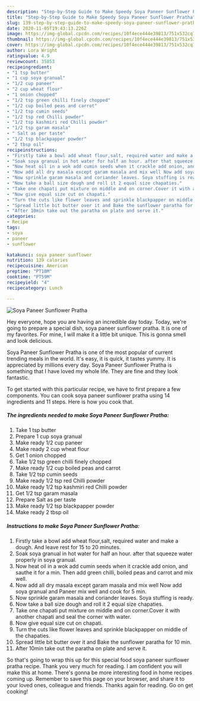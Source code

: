 ```yaml
---
description: "Step-by-Step Guide to Make Speedy Soya Paneer Sunflower Pratha"
title: "Step-by-Step Guide to Make Speedy Soya Paneer Sunflower Pratha"
slug: 139-step-by-step-guide-to-make-speedy-soya-paneer-sunflower-pratha
date: 2020-11-05T19:43:13.226Z
image: https://img-global.cpcdn.com/recipes/10f4ece444e39813/751x532cq70/soya-paneer-sunflower-pratha-recipe-main-photo.jpg
thumbnail: https://img-global.cpcdn.com/recipes/10f4ece444e39813/751x532cq70/soya-paneer-sunflower-pratha-recipe-main-photo.jpg
cover: https://img-global.cpcdn.com/recipes/10f4ece444e39813/751x532cq70/soya-paneer-sunflower-pratha-recipe-main-photo.jpg
author: Lora Wright
ratingvalue: 4.9
reviewcount: 35853
recipeingredient:
- "1 tsp butter"
- "1 cup soya granual"
- "1/2 cup paneer"
- "2 cup wheat flour"
- "1 onion chopped"
- "1/2 tsp green chilli finely chopped"
- "1/2 cup boiled peas and carrot"
- "1/2 tsp cumin seeds"
- "1/2 tsp red Chilli powder"
- "1/2 tsp kashmiri red Chilli powder"
- "1/2 tsp garam masala"
- " Salt as per taste"
- "1/2 tsp blackpapper powder"
- "2 tbsp oil"
recipeinstructions:
- "Firstly take a bowl add wheat flour,salt, required water and make a dough. And leave rest for 15 to 20 minutes."
- "Soak soya granual in hot water for half an hour. after that squeeze water properly in soya granual."
- "Now heat oil in a wok add cumin seeds when it crackle add onion, and sauthe it for a min. Then add green chilli, boiled peas and carrot and mix well."
- "Now add all dry masala except garam masala and mix well Now add soya granual and Paneer mix well and cook for 5 min."
- "Now sprinkle garam masala and coriander leaves. Soya stuffing is ready."
- "Now take a ball size dough and roll it 2 equal size chapaties."
- "Take one chapati put mixture on middle and on corner.Cover it with another chapati and seal the corner with water."
- "Now give equal size cut on chapati."
- "Turn the cuts like flower leaves and sprinkle blackpapper on middle of the chapaties."
- "Spread little bit butter over it and Bake the sunflower paratha for 10 min."
- "After 10min take out the paratha on plate and serve it."
categories:
- Recipe
tags:
- soya
- paneer
- sunflower

katakunci: soya paneer sunflower 
nutrition: 139 calories
recipecuisine: American
preptime: "PT10M"
cooktime: "PT59M"
recipeyield: "4"
recipecategory: Lunch

---
```



![Soya Paneer Sunflower Pratha](https://img-global.cpcdn.com/recipes/10f4ece444e39813/751x532cq70/soya-paneer-sunflower-pratha-recipe-main-photo.jpg)

Hey everyone, hope you are having an incredible day today. Today, we're going to prepare a special dish, soya paneer sunflower pratha. It is one of my favorites. For mine, I will make it a little bit unique. This is gonna smell and look delicious.



Soya Paneer Sunflower Pratha is one of the most popular of current trending meals in the world. It's easy, it is quick, it tastes yummy. It is appreciated by millions every day. Soya Paneer Sunflower Pratha is something that I have loved my whole life. They are fine and they look fantastic.


To get started with this particular recipe, we have to first prepare a few components. You can cook soya paneer sunflower pratha using 14 ingredients and 11 steps. Here is how you cook that.

<!--inarticleads1-->

##### The ingredients needed to make Soya Paneer Sunflower Pratha:

1. Take 1 tsp butter
1. Prepare 1 cup soya granual
1. Make ready 1/2 cup paneer
1. Make ready 2 cup wheat flour
1. Get 1 onion chopped
1. Take 1/2 tsp green chilli finely chopped
1. Make ready 1/2 cup boiled peas and carrot
1. Take 1/2 tsp cumin seeds
1. Make ready 1/2 tsp red Chilli powder
1. Make ready 1/2 tsp kashmiri red Chilli powder
1. Get 1/2 tsp garam masala
1. Prepare  Salt as per taste
1. Make ready 1/2 tsp blackpapper powder
1. Make ready 2 tbsp oil




<!--inarticleads2-->

##### Instructions to make Soya Paneer Sunflower Pratha:

1. Firstly take a bowl add wheat flour,salt, required water and make a dough. And leave rest for 15 to 20 minutes.
1. Soak soya granual in hot water for half an hour. after that squeeze water properly in soya granual.
1. Now heat oil in a wok add cumin seeds when it crackle add onion, and sauthe it for a min. Then add green chilli, boiled peas and carrot and mix well.
1. Now add all dry masala except garam masala and mix well Now add soya granual and Paneer mix well and cook for 5 min.
1. Now sprinkle garam masala and coriander leaves. Soya stuffing is ready.
1. Now take a ball size dough and roll it 2 equal size chapaties.
1. Take one chapati put mixture on middle and on corner.Cover it with another chapati and seal the corner with water.
1. Now give equal size cut on chapati.
1. Turn the cuts like flower leaves and sprinkle blackpapper on middle of the chapaties.
1. Spread little bit butter over it and Bake the sunflower paratha for 10 min.
1. After 10min take out the paratha on plate and serve it.




So that's going to wrap this up for this special food soya paneer sunflower pratha recipe. Thank you very much for reading. I am confident you will make this at home. There's gonna be more interesting food in home recipes coming up. Remember to save this page on your browser, and share it to your loved ones, colleague and friends. Thanks again for reading. Go on get cooking!
